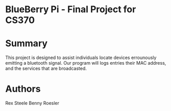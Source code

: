 # BlueBerry Pi - Final Project for CS370

# Summary

This project is designed to assist individuals locate devices errounously emitting a bluetooth signal. Our program will logs entries their MAC address, and the services that are broadcasted. 

# Authors
Rex Steele
Benny Roesler 